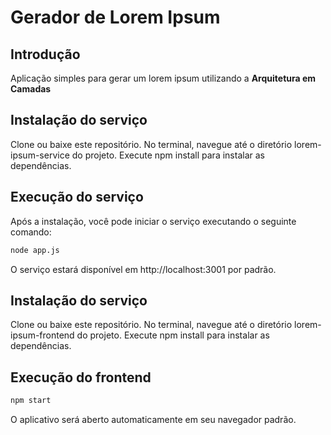 # Gerador de Lorem Ipsum

## Introdução
Aplicação simples para gerar um lorem ipsum utilizando a **Arquitetura em Camadas**

## Instalação do serviço
Clone ou baixe este repositório.
No terminal, navegue até o diretório lorem-ipsum-service do projeto.
Execute npm install para instalar as dependências.

## Execução do serviço
Após a instalação, você pode iniciar o serviço executando o seguinte comando:

```bash
node app.js
```

O serviço estará disponível em http://localhost:3001 por padrão.

## Instalação do serviço
Clone ou baixe este repositório.
No terminal, navegue até o diretório lorem-ipsum-frontend do projeto.
Execute npm install para instalar as dependências.

## Execução do frontend

```bash
npm start
```

O aplicativo será aberto automaticamente em seu navegador padrão.
